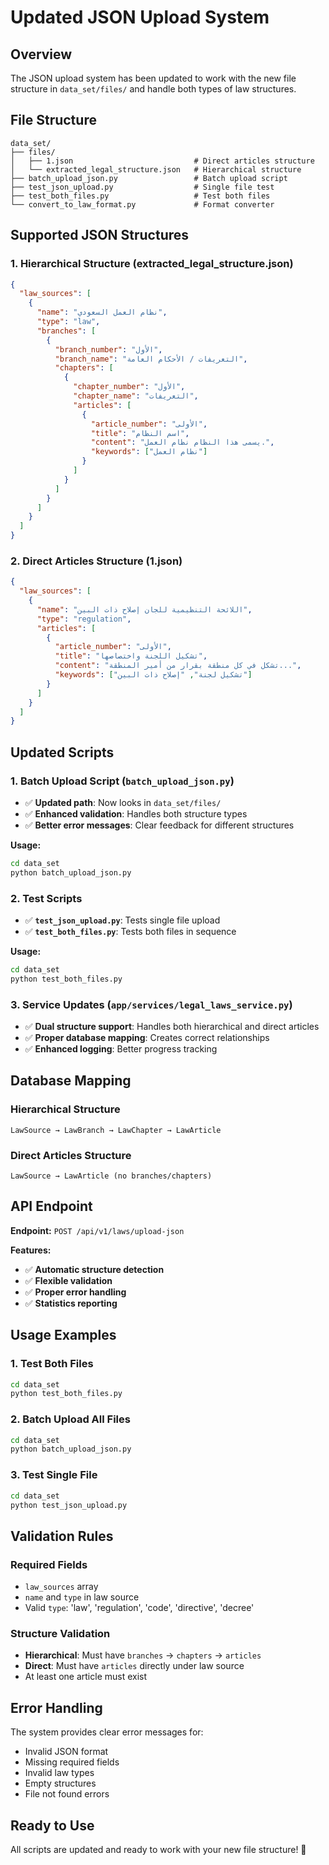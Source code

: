 # Updated JSON Upload System

## Overview

The JSON upload system has been updated to work with the new file structure in `data_set/files/` and handle both types of law structures.

## File Structure

```
data_set/
├── files/
│   ├── 1.json                           # Direct articles structure
│   └── extracted_legal_structure.json   # Hierarchical structure
├── batch_upload_json.py                 # Batch upload script
├── test_json_upload.py                  # Single file test
├── test_both_files.py                   # Test both files
└── convert_to_law_format.py             # Format converter
```

## Supported JSON Structures

### 1. Hierarchical Structure (extracted_legal_structure.json)
```json
{
  "law_sources": [
    {
      "name": "نظام العمل السعودي",
      "type": "law",
      "branches": [
        {
          "branch_number": "الأول",
          "branch_name": "التعريفات / الأحكام العامة",
          "chapters": [
            {
              "chapter_number": "الأول",
              "chapter_name": "التعريفات",
              "articles": [
                {
                  "article_number": "الأولى",
                  "title": "اسم النظام",
                  "content": "يسمى هذا النظام نظام العمل.",
                  "keywords": ["نظام العمل"]
                }
              ]
            }
          ]
        }
      ]
    }
  ]
}
```

### 2. Direct Articles Structure (1.json)
```json
{
  "law_sources": [
    {
      "name": "اللائحة التنظيمية للجان إصلاح ذات البين",
      "type": "regulation",
      "articles": [
        {
          "article_number": "الأولى",
          "title": "تشكيل اللجنة واختصاصها",
          "content": "تشكل في كل منطقة بقرار من أمير المنطقة...",
          "keywords": ["تشكيل لجنة", "إصلاح ذات البين"]
        }
      ]
    }
  ]
}
```

## Updated Scripts

### 1. Batch Upload Script (`batch_upload_json.py`)
- ✅ **Updated path**: Now looks in `data_set/files/`
- ✅ **Enhanced validation**: Handles both structure types
- ✅ **Better error messages**: Clear feedback for different structures

**Usage:**
```bash
cd data_set
python batch_upload_json.py
```

### 2. Test Scripts
- ✅ **`test_json_upload.py`**: Tests single file upload
- ✅ **`test_both_files.py`**: Tests both files in sequence

**Usage:**
```bash
cd data_set
python test_both_files.py
```

### 3. Service Updates (`app/services/legal_laws_service.py`)
- ✅ **Dual structure support**: Handles both hierarchical and direct articles
- ✅ **Proper database mapping**: Creates correct relationships
- ✅ **Enhanced logging**: Better progress tracking

## Database Mapping

### Hierarchical Structure
```
LawSource → LawBranch → LawChapter → LawArticle
```

### Direct Articles Structure
```
LawSource → LawArticle (no branches/chapters)
```

## API Endpoint

**Endpoint:** `POST /api/v1/laws/upload-json`

**Features:**
- ✅ **Automatic structure detection**
- ✅ **Flexible validation**
- ✅ **Proper error handling**
- ✅ **Statistics reporting**

## Usage Examples

### 1. Test Both Files
```bash
cd data_set
python test_both_files.py
```

### 2. Batch Upload All Files
```bash
cd data_set
python batch_upload_json.py
```

### 3. Test Single File
```bash
cd data_set
python test_json_upload.py
```

## Validation Rules

### Required Fields
- `law_sources` array
- `name` and `type` in law source
- Valid `type`: 'law', 'regulation', 'code', 'directive', 'decree'

### Structure Validation
- **Hierarchical**: Must have `branches` → `chapters` → `articles`
- **Direct**: Must have `articles` directly under law source
- At least one article must exist

## Error Handling

The system provides clear error messages for:
- Invalid JSON format
- Missing required fields
- Invalid law types
- Empty structures
- File not found errors

## Ready to Use

All scripts are updated and ready to work with your new file structure! 🎉
